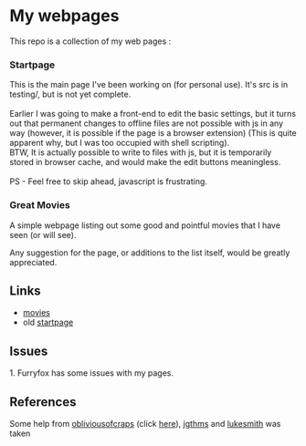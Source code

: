 # My webpages
This repo is a collection of my web pages :

### Startpage
This is the main page I've been working on (for personal use). It's src is in testing/, but is not yet complete.<br><br>
Earlier I was going to make a front-end to edit the basic settings, but it turns out that permanent changes to offline files are not possible with js in any way (however, it is possible if the page is a browser extension) (This is quite apparent why, but I was too occupied with shell scripting).<br>
BTW, It is actually possible to write to files with js, but it is temporarily stored in browser cache, and would make the edit buttons meaningless.<br><br>
PS - Feel free to skip ahead, javascript is frustrating.

### Great Movies
A simple webpage listing out some good and pointful movies that I have seen (or will see).

Any suggestion for the page, or additions to the list itself, would be greatly appreciated.

## Links
- <a href=https://skaar513.github.io>movies</a>
- old <a href=https://skaar513.github.io/homepage.html>startpage</a>

## Issues
<p>1. Furryfox has some issues with my pages.</p>

## References
Some help from 
<a href=https://github.com/obliviousofcraps/>obliviousofcraps</a> (click <a href=https://camo.githubusercontent.com/9297eb33015795689442bca39f2381dc15861aeacc13abde2611f4fe391a8cf6/68747470733a2f2f692e6962622e636f2f534b62546b6a512f31322e706e67>here</a>), 
<a href=https://jgthms.com/web-design-in-4-minutes>jgthms</a> and 
<a href=https://lukesmith.xyz>lukesmith</a>
was taken
